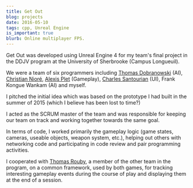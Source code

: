 ```yaml
---
title: Get Out
blog: projects
date: 2016-05-10
tags: cpp, Unreal Engine
is_important: true
blurb: Online multiplayer FPS.
---
```

Get Out was developed using Unreal Engine 4 for my team's final project in the DDJV program at the University of Sherbrooke (Campus Longueuil).

We were a team of six programmers including [Thomas Dobranowski](https://www.linkedin.com/in/thomasdobra/) (AI), [Christian Nioré](https://www.linkedin.com/in/christian-nioré-250a8094), [Alexis Plet](https://www.linkedin.com/in/alexis-plet-05437a105) (Gameplay), [Charles Santourian](https://www.linkedin.com/in/charles-santourian-745894b1) (UI), Frank Kongue Wankam (AI) and myself.

I pitched the initial idea which was based on the prototype I had built in the summer of 2015 (which I believe has been lost to time?)

I acted as the SCRUM master of the team and was responsible for keeping our team on track and working together towards the same goal.

In terms of code, I worked primarily the gameplay logic (game states, cameras, useable objects, weapon system, etc.), helping out others with networking code and participating in code review and pair programming activities.

I cooperated with [Thomas Rouby](https://www.linkedin.com/in/thomas-rouby-67034690), a member of the other team in the program, on a common framework, used by both games, for tracking interesting gameplay events during the course of play and displaying them at the end of a session.
